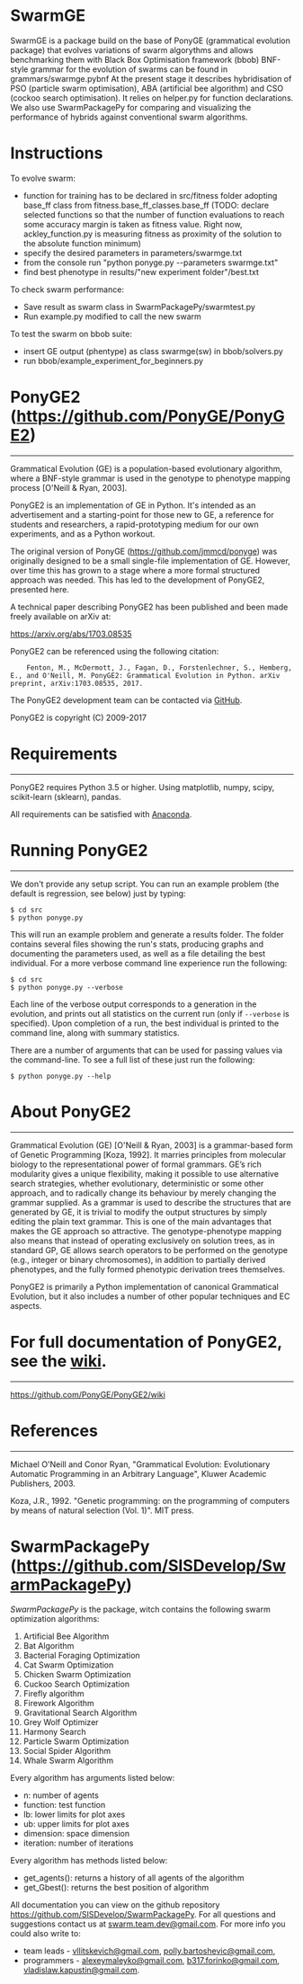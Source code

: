 # SwarmGE

SwarmGE is a package build on the base of PonyGE (grammatical evolution package) that evolves variations of swarm algorythms and allows benchmarking them with Black Box Optimisation framework (bbob)
BNF-style grammar for the evolution of swarms can be found in grammars/swarmge.pybnf 
At the present stage it describes hybridisation of PSO (particle swarm optimisation), ABA (artificial bee algorithm) and CSO (cockoo search optimisation). It relies on helper.py for function declarations.
We also use SwarmPackagePy for comparing and visualizing the performance of hybrids against conventional swarm algorithms.

# Instructions

To evolve swarm:
- function for training has to be declared in src/fitness folder adopting base_ff class from fitness.base_ff_classes.base_ff (TODO: declare selected functions so that the number of function evaluations to reach some accuracy margin is taken as fitness value. Right now, ackley_function.py is measuring fitness as proximity of the solution to the absolute function minimum)
- specify the desired parameters in parameters/swarmge.txt
- from the console run "python ponyge.py --parameters swarmge.txt"
- find best phenotype in results/"new experiment folder"/best.txt

To check swarm performance:
- Save result as swarm class in SwarmPackagePy/swarmtest.py
- Run example.py modified to call the new swarm

To test the swarm on bbob suite:
- insert GE output (phentype) as class swarmge(sw) in bbob/solvers.py
- run bbob/example_experiment_for_beginners.py


# PonyGE2 (https://github.com/PonyGE/PonyGE2)
--------------

Grammatical Evolution (GE) is a population-based evolutionary algorithm, where a BNF-style grammar is used in the genotype to phenotype mapping process [O'Neill & Ryan, 2003].

PonyGE2 is an implementation of GE in Python. It's intended as an advertisement and a starting-point for those new to GE, a reference for students and researchers, a rapid-prototyping medium for our own experiments, and as a Python workout.

The original version of PonyGE (https://github.com/jmmcd/ponyge) was originally designed to be a small single-file implementation of GE. However, over time this has grown to a stage where a more formal structured approach was needed. This has led to the development of PonyGE2, presented here.

A technical paper describing PonyGE2 has been published and been made freely available on arXiv at:

https://arxiv.org/abs/1703.08535

PonyGE2 can be referenced using the following citation:

        Fenton, M., McDermott, J., Fagan, D., Forstenlechner, S., Hemberg, E., and O'Neill, M. PonyGE2: Grammatical Evolution in Python. arXiv preprint, arXiv:1703.08535, 2017.

The PonyGE2 development team can be contacted via [GitHub](https://github.com/jmmcd/PonyGE2/issues/new). 

PonyGE2 is copyright (C) 2009-2017


# Requirements
--------------

PonyGE2 requires Python 3.5 or higher.
Using matplotlib, numpy, scipy, scikit-learn (sklearn), pandas.

All requirements can be satisfied with [Anaconda](https://www.continuum.io/downloads).


# Running PonyGE2
-----------------

We don't provide any setup script. You can run an example problem (the default is regression, see below) just by typing:

    $ cd src
    $ python ponyge.py

This will run an example problem and generate a results folder. The folder contains several files showing the run's stats, producing graphs and documenting the parameters used, as well as a file detailing the best individual. For a more verbose command line experience run the following:

    $ cd src
    $ python ponyge.py --verbose

Each line of the verbose output corresponds to a generation in the evolution, and prints out all statistics on the current run (only if `--verbose` is specified). Upon completion of a run, the best individual is printed to the command line, along with summary statistics.

There are a number of arguments that can be used for passing values via the command-line. To see a full list of these just run the following:

    $ python ponyge.py --help


# About PonyGE2
---------------

Grammatical Evolution (GE) [O'Neill & Ryan, 2003] is a grammar-based form of Genetic Programming [Koza, 1992]. It marries principles from molecular biology to the representational power of formal grammars. GE’s rich modularity gives a unique flexibility, making it possible to use alternative search strategies, whether evolutionary, deterministic or some other approach, and to radically change its behaviour by merely changing the grammar supplied. As a grammar is used to describe the structures that are generated by GE, it is trivial to modify the output structures by simply editing the plain text grammar. This is one of the main advantages that makes the GE approach so attractive. The genotype-phenotype mapping also means that instead of operating exclusively on solution trees, as in standard GP, GE allows search operators to be performed on the genotype (e.g., integer or binary chromosomes), in addition to partially derived phenotypes, and the fully formed phenotypic derivation trees themselves.

PonyGE2 is primarily a Python implementation of canonical Grammatical Evolution, but it also includes a number of other popular techniques and EC aspects.

# For full documentation of PonyGE2, see the [wiki](https://github.com/PonyGE/PonyGE2/wiki).
---------------------------------------------------------------------------

https://github.com/PonyGE/PonyGE2/wiki

# References
------------

Michael O'Neill and Conor Ryan, "Grammatical Evolution: Evolutionary Automatic Programming in an Arbitrary Language", Kluwer Academic Publishers, 2003.

Koza, J.R., 1992. "Genetic programming: on the programming of computers by means of natural selection (Vol. 1)". MIT press.


# SwarmPackagePy (https://github.com/SISDevelop/SwarmPackagePy)
*SwarmPackagePy* is the package, witch contains the following swarm optimization algorithms:

1. Artificial Bee Algorithm
2. Bat Algorithm
3. Bacterial Foraging Optimization
4. Cat Swarm Optimization
5. Chicken Swarm Optimization
6. Cuckoo Search Optimization
7. Firefly algorithm
8. Firework Algorithm
9. Gravitational Search Algorithm
10. Grey Wolf Optimizer
11. Harmony Search
12. Particle Swarm Optimization
13. Social Spider Algorithm
14. Whale Swarm Algorithm

Every algorithm has arguments listed below:

* n: number of agents
* function: test function
* lb: lower limits for plot axes
* ub: upper limits for plot axes
* dimension: space dimension
* iteration: number of iterations

Every algorithm has methods listed below:

* get_agents(): returns a history of all agents of the algorithm
* get_Gbest(): returns the best position of algorithm

All documentation you can view on the github repository https://github.com/SISDevelop/SwarmPackagePy.
For all questions and suggestions contact us at swarm.team.dev@gmail.com. For more info you could also write to:

* team leads - vllitskevich@gmail.com, polly.bartoshevic@gmail.com,
* programmers - alexeymaleyko@gmail.com, b317.forinko@gmail.com, vladislaw.kapustin@gmail.com.

